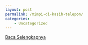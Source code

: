 ```yaml
---
layout: post
permalink: /mimpi-di-kasih-telepon/
categories:
    - Uncategorized
---
```


[Baca Selengkapnya](/06)
